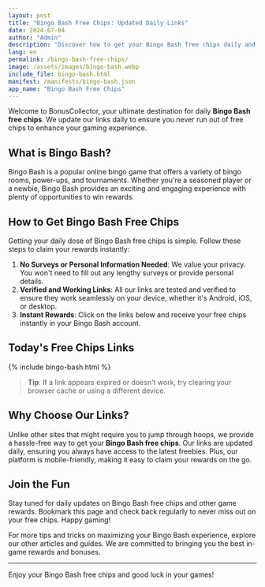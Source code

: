 ```yaml
---
layout: post
title: "Bingo Bash Free Chips: Updated Daily Links"
date: 2024-07-04
author: "Admin"
description: "Discover how to get your Bingo Bash free chips daily and maximize your gameplay with our updated links."
lang: en
permalink: /bingo-bash-free-chips/
image: /assets/images/bingo-bash.webp
include_file: bingo-bash.html
manifest: /manifests/bingo-bash.json
app_name: "Bingo Bash Free Chips"
---
```


Welcome to BonusCollector, your ultimate destination for daily **Bingo Bash free chips**. We update our links daily to ensure you never run out of free chips to enhance your gaming experience.

## What is Bingo Bash?

Bingo Bash is a popular online bingo game that offers a variety of bingo rooms, power-ups, and tournaments. Whether you're a seasoned player or a newbie, Bingo Bash provides an exciting and engaging experience with plenty of opportunities to win rewards.

## How to Get Bingo Bash Free Chips

Getting your daily dose of Bingo Bash free chips is simple. Follow these steps to claim your rewards instantly:

1. **No Surveys or Personal Information Needed**: We value your privacy. You won't need to fill out any lengthy surveys or provide personal details.
2. **Verified and Working Links**: All our links are tested and verified to ensure they work seamlessly on your device, whether it's Android, iOS, or desktop.
3. **Instant Rewards**: Click on the links below and receive your free chips instantly in your Bingo Bash account.

## Today's Free Chips Links

{% include bingo-bash.html %}

> **Tip**: If a link appears expired or doesn't work, try clearing your browser cache or using a different device.

## Why Choose Our Links?

Unlike other sites that might require you to jump through hoops, we provide a hassle-free way to get your **Bingo Bash free chips**. Our links are updated daily, ensuring you always have access to the latest freebies. Plus, our platform is mobile-friendly, making it easy to claim your rewards on the go.

## Join the Fun

Stay tuned for daily updates on Bingo Bash free chips and other game rewards. Bookmark this page and check back regularly to never miss out on your free chips. Happy gaming!

For more tips and tricks on maximizing your Bingo Bash experience, explore our other articles and guides. We are committed to bringing you the best in-game rewards and bonuses.

---

Enjoy your Bingo Bash free chips and good luck in your games!
